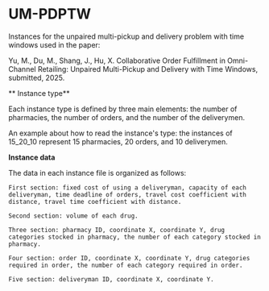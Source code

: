 # UM-PDPTW


Instances for the unpaired multi-pickup and delivery problem with time windows used in the paper: 

Yu, M., Du, M., Shang, J., Hu, X. Collaborative Order Fulfillment in Omni-Channel Retailing: Unpaired Multi-Pickup and Delivery with Time Windows, submitted, 2025.


** Instance type**

Each instance type is defined by three main elements: the number of pharmacies, the number of orders, and the number of the deliverymen.

An example about how to read the instance's type: the instances of 15_20_10 represent 15 pharmacies, 20 orders, and 10 deliverymen.

**Instance data**

The data in each instance file is organized as follows:

    First section: fixed cost of using a deliveryman, capacity of each deliveryman, time deadline of orders, travel cost coefficient with distance, travel time coefficient with distance.
    
    Second section: volume of each drug.

    Three section: pharmacy ID, coordinate X, coordinate Y, drug categories stocked in pharmacy, the number of each category stocked in pharmacy.

    Four section: order ID, coordinate X, coordinate Y, drug categories required in order, the number of each category required in order.

    Five section: deliveryman ID, coordinate X, coordinate Y.
